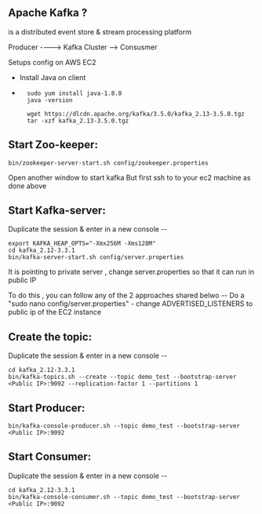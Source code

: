 ## Apache Kafka ?
is a distributed event store & stream processing platform

Producer  ----> Kafka Cluster  --> Consusmer

Setups config on AWS EC2
- Install Java on client
- ```
    sudo yum install java-1.8.0
    java -version

    wget https://dlcdn.apache.org/kafka/3.5.0/kafka_2.13-3.5.0.tgz
    tar -xzf kafka_2.13-3.5.0.tgz
  ```
 Start Zoo-keeper:
-------------------------------
```
bin/zookeeper-server-start.sh config/zookeeper.properties
```
Open another window to start kafka
But first ssh to to your ec2 machine as done above


Start Kafka-server:
----------------------------------------
Duplicate the session & enter in a new console --
```
export KAFKA_HEAP_OPTS="-Xmx256M -Xms128M"
cd kafka_2.12-3.3.1
bin/kafka-server-start.sh config/server.properties
```
It is pointing to private server , change server.properties so that it can run in public IP 

To do this , you can follow any of the 2 approaches shared belwo --
Do a "sudo nano config/server.properties" - change ADVERTISED_LISTENERS to public ip of the EC2 instance


Create the topic:
-----------------------------
Duplicate the session & enter in a new console --
```
cd kafka_2.12-3.3.1
bin/kafka-topics.sh --create --topic demo_test --bootstrap-server <Public IP>:9092 --replication-factor 1 --partitions 1
```
Start Producer:
--------------------------
```
bin/kafka-console-producer.sh --topic demo_test --bootstrap-server <Public IP>:9092 
```
Start Consumer:
-------------------------
Duplicate the session & enter in a new console --
```
cd kafka_2.12-3.3.1
bin/kafka-console-consumer.sh --topic demo_test --bootstrap-server <Public IP>:9092
```
